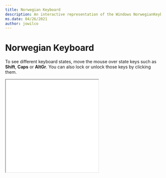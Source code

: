 ```yaml
---
title: Norwegian Keyboard
description: An interactive representation of the Windows NorwegianKeyboard. To see different keyboard states, click or move the mouse over the state keys.
ms.date: 04/26/2021
author: jowilco
---
```


# Norwegian Keyboard

To see different keyboard states, move the mouse over state keys such as **Shift**, **Caps** or **AltGr**. You can also lock or unlock those keys by clicking them.

<iframe src="kbdno.html" height="300"></iframe>
